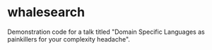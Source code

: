 # whalesearch

Demonstration code for a talk titled "Domain Specific Languages as painkillers for your complexity headache".
